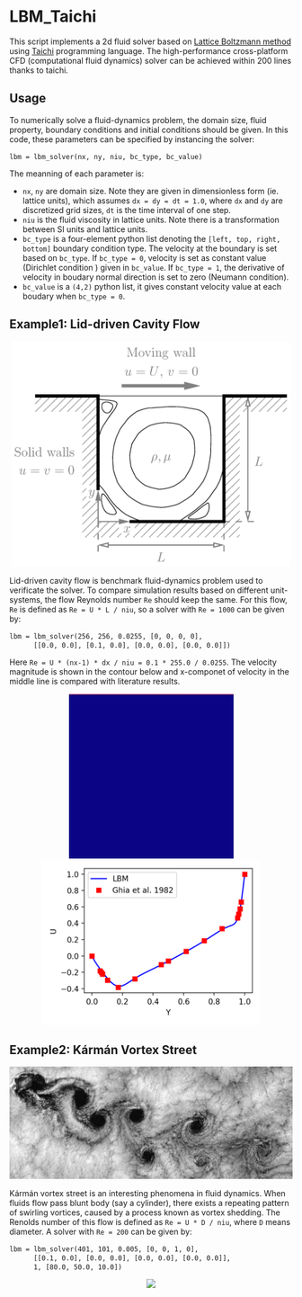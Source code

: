 # LBM_Taichi

This script implements a 2d fluid solver based on [Lattice Boltzmann method](https://en.wikipedia.org/wiki/Lattice_Boltzmann_methods) using [Taichi](https://github.com/taichi-dev/taichi) programming language. The high-performance cross-platform CFD (computational fluid dynamics) solver can be achieved within 200 lines thanks to taichi.


## Usage
To numerically solve a fluid-dynamics problem, the domain size, fluid property, boundary conditions and initial conditions should be given. In this code, these parameters can be specified by instancing the solver:
```
lbm = lbm_solver(nx, ny, niu, bc_type, bc_value)
```
The meanning of each parameter is:
- ``nx``, ``ny`` are domain size. Note they are given in dimensionless form (ie. lattice units), which assumes ``dx = dy = dt = 1.0``, where ``dx`` and ``dy`` are discretized grid sizes, ``dt`` is the time interval of one step.
- ``niu`` is the fluid viscosity in lattice units. Note there is a transformation between SI units and lattice units.
- ``bc_type`` is a four-element python list denoting the ``[left, top, right, bottom]`` boundary condition type. The velocity at the boundary is set based on ``bc_type``. If ``bc_type = 0``, velocity is set as constant value (Dirichlet condition ) given in ``bc_value``. If ``bc_type = 1``, the derivative of velocity in boudary normal direction is set to zero (Neumann condition).
- ``bc_value`` is a ``(4,2)`` python list, it gives constant velocity value at each boudary when ``bc_type = 0``.

## Example1: Lid-driven Cavity Flow
<div align="center">
<img src="https://raw.githubusercontent.com/hietwll/common_files/master/graphics/lbm_taichi/LidDrivenCavity.png" height="400px">
</div>

Lid-driven cavity flow is benchmark fluid-dynamics problem used to verificate the solver. To compare simulation results based on different unit-systems, the flow Reynolds number ``Re`` should keep the same. For this flow, ``Re`` is defined as ``Re = U * L / niu``, so a solver with `` Re = 1000 `` can be given by:
```
lbm = lbm_solver(256, 256, 0.0255, [0, 0, 0, 0], 
      [[0.0, 0.0], [0.1, 0.0], [0.0, 0.0], [0.0, 0.0]])
```
Here ``Re = U * (nx-1) * dx / niu = 0.1 * 255.0 / 0.0255``. The velocity magnitude is shown in the contour below and x-componet of velocity in the middle line is compared with literature results.

<div align="center">
<img src="https://raw.githubusercontent.com/hietwll/common_files/master/graphics/lbm_taichi/lid.gif" height="293px"> <img src="https://raw.githubusercontent.com/hietwll/common_files/master/graphics/lbm_taichi/lid_validation.png" height="293px">
</div>

## Example2: Kármán Vortex Street
<div align="center">
<img src="https://raw.githubusercontent.com/hietwll/common_files/master/graphics/lbm_taichi/VortexStreet.jpg" height="200px">
</div>

Kármán vortex street is an interesting phenomena in fluid dynamics. When fluids flow pass blunt body (say a cylinder), there exists a repeating pattern of swirling vortices, caused by a process known as vortex shedding. The Renolds number of this flow is defined as ``Re = U * D / niu``, where ``D`` means diameter. A solver with ``Re = 200`` can be given by:
```
lbm = lbm_solver(401, 101, 0.005, [0, 0, 1, 0],
      [[0.1, 0.0], [0.0, 0.0], [0.0, 0.0], [0.0, 0.0]],
      1, [80.0, 50.0, 10.0])
```

<div align="center">
<img src="https://raw.githubusercontent.com/hietwll/common_files/master/graphics/lbm_taichi/karman.gif" height="150px">
</div>
